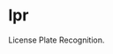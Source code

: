 # lpr
License Plate Recognition.

<!-- ## Requirements
- [Python v3.10.11](https://www.python.org/downloads/release/python-31011/)
- [CUDA v11.8](https://developer.nvidia.com/cuda-11-8-0-download-archive)
 -->
